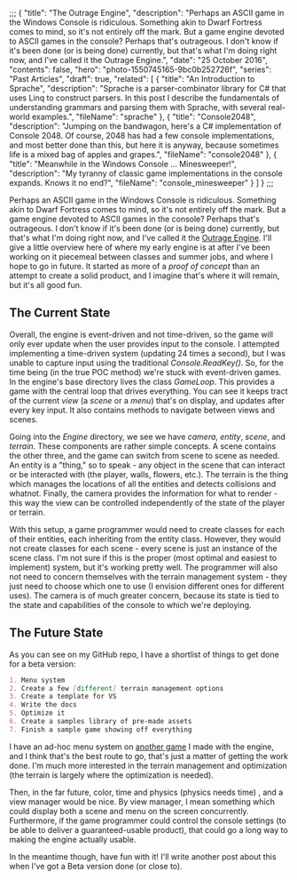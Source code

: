 ;;;
{
	"title": "The Outrage Engine",
	"description": "Perhaps an ASCII game in the Windows Console is ridiculous. Something akin to Dwarf Fortress comes to mind, so it's not entirely off the mark. But a game engine devoted to ASCII games in the console? Perhaps that's outrageous. I don't know if it's been done (or is being done) currently, but that's what I'm doing right now, and I've called it the Outrage Engine.",
	"date": "25 October 2016",
	"contents": false,
	"hero": "photo-1550745165-9bc0b252726f",
	"series": "Past Articles",
	"draft": true,
    "related": [
		{ "title": "An Introduction to Sprache", "description": "Sprache is a parser-combinator library for C# that uses Linq to construct parsers. In this post I describe the fundamentals of understanding grammars and parsing them with Sprache, with several real-world examples.", "fileName": "sprache" },
        { "title": "Console2048", "description": "Jumping on the bandwagon, here's a C# implementation of Console 2048. Of course, 2048 has had a few console implementations, and most better done than this, but here it is anyway, because sometimes life is a mixed bag of apples and grapes.", "fileName": "console2048" },
        { "title": "Meanwhile in the Windows Console ... Minesweeper!", "description": "My tyranny of classic game implementations in the console expands. Knows it no end?", "fileName": "console_minesweeper" }
    ]
}
;;;

Perhaps an ASCII game in the Windows Console is ridiculous. Something akin to Dwarf Fortress comes to mind, so it's not entirely off the mark. But a game engine devoted to ASCII games in the console? Perhaps that's outrageous. I don't know if it's been done (or is being done) currently, but that's what I'm doing right now, and I've called it the [Outrage Engine](https://github.com/IanWold/OutrageEngine). I'll give a little overview here of where my early engine is at after I've been working on it piecemeal between classes and summer jobs, and where I hope to go in future. It started as more of a *proof of concept* than an attempt to create a solid product, and I imagine that's where it will remain, but it's all good fun.

## The Current State

Overall, the engine is event-driven and not time-driven, so  the game will only ever update when the user provides input to the console. I attempted implementing a time-driven system (updating 24 times a second), but I was unable to capture input using the traditional *Console.ReadKey()*. So, for the time being (in the true POC method) we're stuck with event-driven games. In the engine's base directory lives the class *GameLoop*. This provides a game with the central loop that drives everything. You can see it keeps tract of the current *view* (a *scene* or a *menu*) that's on display, and updates after every key input. It also contains methods to navigate between views and scenes.

Going into the *Engine* directory, we see we have *camera*, *entity*, *scene*, and *terrain*. These components are rather simple concepts. A scene contains the other three, and the game can switch from scene to scene as needed. An entity is a "thing," so to speak - any object in the scene that can interact or be interacted with (the player, walls, flowers, etc.). The terrain is the thing which manages the locations of all the entities and detects collisions and whatnot. Finally, the camera provides the information for what to render - this way the view can be controlled independently of the state of the player or terrain.

With this setup, a game programmer would need to create classes for each of their entities, each inheriting from the entity class. However, they would not create classes for each scene - every scene is just an instance of the scene class. I'm not sure if this is the proper (most optimal and easiest to implement) system, but it's working pretty well. The programmer will also not need to concern themselves with the terrain management system - they just need to choose which one to use (I envision different ones for different uses). The camera is of much greater concern, because its state is tied to the state and capabilities of the console to which we're deploying.

## The Future State

As you can see on my GitHub repo, I have a shortlist of things to get done for a beta version:

```md
1. Menu system
2. Create a few [different] terrain management options
3. Create a template for VS
4. Write the docs
5. Optimize it
6. Create a samples library of pre-made assets
7. Finish a sample game showing off everything
```

I have an ad-hoc menu system on [another game](https://github.com/IanWold/ConsoleMazeWoot) I made with the engine, and I think that's the best route to go, that's just a matter of getting the work done. I'm much more interested in the terrain management and optimization (the terrain is largely where the optimization is needed).

Then, in the far future, color, time and physics (physics needs time) , and a view manager would be nice. By view manager, I mean something which could display both a scene and menu on the screen concurrently. Furthermore, if the game programmer could control the console settings (to be able to deliver a guaranteed-usable product), that could go a long way to making the engine actually usable.

In the meantime though, have fun with it! I'll write another post about this when I've got a Beta version done (or close to).